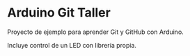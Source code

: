 # Arduino Git Taller

Proyecto de ejemplo para aprender Git y GitHub con Arduino.

Incluye control de un LED con librería propia.
